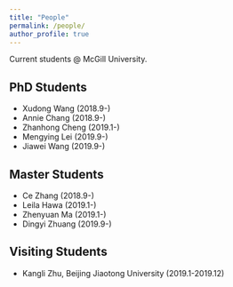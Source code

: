 ```yaml
---
title: "People"
permalink: /people/
author_profile: true
---
```



Current students @ McGill University.


## PhD Students
* Xudong Wang (2018.9-)
* Annie Chang (2018.9-)
* Zhanhong Cheng (2019.1-)
* Mengying Lei (2019.9-)
* Jiawei Wang (2019.9-)



## Master Students
* Ce Zhang (2018.9-)
* Leila Hawa (2019.1-)
* Zhenyuan Ma (2019.1-)
* Dingyi Zhuang (2019.9-)


## Visiting Students
* Kangli Zhu, Beijing Jiaotong University (2019.1-2019.12)